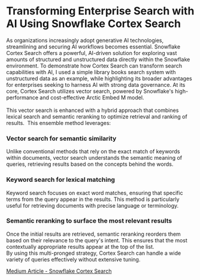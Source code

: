# Transforming Enterprise Search with AI Using Snowflake Cortex Search

As organizations increasingly adopt generative AI technologies, streamlining and securing AI workflows becomes essential. Snowflake Cortex Search offers a powerful, AI-driven solution for exploring vast amounts of structured and unstructured data directly within the Snowflake environment. To demonstrate how Cortex Search can transform search capabilities with AI, I used a simple library books search system with unstructured data as an example, while highlighting its broader advantages for enterprises seeking to harness AI with strong data governance.
At its core, Cortex Search utilizes vector search, powered by Snowflake's high-performance and cost-effective Arctic Embed M model. 
<br><br>This vector search is enhanced with a hybrid approach that combines lexical search and semantic reranking to optimize retrieval and ranking of results. 
This ensemble method leverages:
<br>
### Vector search for semantic similarity
Unlike conventional methods that rely on the exact match of keywords within documents, vector search understands the semantic meaning of queries, retrieving results based on the concepts behind the words.
### Keyword search for lexical matching
Keyword search focuses on exact word matches, ensuring that specific terms from the query appear in the results. This method is particularly useful for retrieving documents with precise language or terminology.
### Semantic reranking to surface the most relevant results
Once the initial results are retrieved, semantic reranking reorders them based on their relevance to the query's intent. This ensures that the most contextually appropriate results appear at the top of the list.
<br>
By using this multi-pronged strategy, Cortex Search can handle a wide variety of queries effectively without extensive tuning.

[Medium Article - Snowflake Cortex Search](https://medium.com/p/ddf8a9d09d30/edit)

<br><br>
